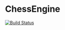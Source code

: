 # ChessEngine

[![Build Status](https://github.com/AayushSabharwal/ChessEngine.jl/actions/workflows/CI.yml/badge.svg?branch=master)](https://github.com/AayushSabharwal/ChessEngine.jl/actions/workflows/CI.yml?query=branch%3Amaster)
